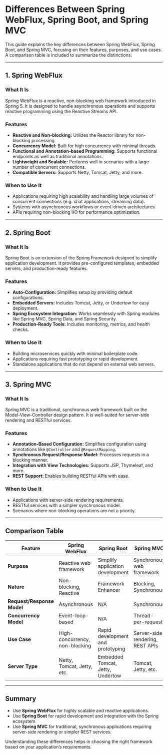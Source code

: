 # Differences Between Spring WebFlux, Spring Boot, and Spring MVC

This guide explains the key differences between Spring WebFlux, Spring Boot, and Spring MVC, focusing on their features, purposes, and use cases. A comparison table is included to summarize the distinctions.

---

## 1. Spring WebFlux

### What It Is
Spring WebFlux is a reactive, non-blocking web framework introduced in Spring 5. It is designed to handle asynchronous operations and supports reactive programming using the Reactive Streams API.

### Features
- **Reactive and Non-blocking:** Utilizes the Reactor library for non-blocking processing.
- **Concurrency Model:** Built for high concurrency with minimal threads.
- **Functional and Annotation-based Programming:** Supports functional endpoints as well as traditional annotations.
- **Lightweight and Scalable:** Performs well in scenarios with a large number of concurrent connections.
- **Compatible Servers:** Supports Netty, Tomcat, Jetty, and more.

### When to Use It
- Applications requiring high scalability and handling large volumes of concurrent connections (e.g. chat applications, streaming data).
- Systems with asynchronous workflows or event-driven architectures.
- APIs requiring non-blocking I/O for performance optimization.

---

## 2. Spring Boot

### What It Is
Spring Boot is an extension of the Spring Framework designed to simplify application development. It provides pre-configured templates, embedded servers, and production-ready features.

### Features
- **Auto-Configuration:** Simplifies setup by providing default configurations.
- **Embedded Servers:** Includes Tomcat, Jetty, or Undertow for easy deployment.
- **Spring Ecosystem Integration:** Works seamlessly with Spring modules like Spring MVC, Spring Data, and Spring Security.
- **Production-Ready Tools:** Includes monitoring, metrics, and health checks.

### When to Use It
- Building microservices quickly with minimal boilerplate code.
- Applications requiring fast prototyping or rapid development.
- Standalone applications that do not depend on external web servers.

---

## 3. Spring MVC

### What It Is
Spring MVC is a traditional, synchronous web framework built on the Model-View-Controller design pattern. It is well-suited for server-side rendering and RESTful services.

### Features
- **Annotation-Based Configuration:** Simplifies configuration using annotations like `@Controller` and `@RequestMapping`.
- **Synchronous Request/Response Model:** Processes requests in a blocking manner.
- **Integration with View Technologies:** Supports JSP, Thymeleaf, and more.
- **REST Support:** Enables building RESTful APIs with ease.

### When to Use It
- Applications with server-side rendering requirements.
- RESTful services with a simpler synchronous model.
- Scenarios where non-blocking operations are not a priority.

---

## Comparison Table

| Feature            | Spring WebFlux                  | Spring Boot                        | Spring MVC                      |
|--------------------|---------------------------------|------------------------------------|---------------------------------|
| **Purpose**        | Reactive web framework         | Simplify application development  | Synchronous web framework      |
| **Nature**         | Non-blocking, Reactive         | Framework Enhancer                | Blocking, Synchronous          |
| **Request/Response Model** | Asynchronous                   | N/A                                | Synchronous                    |
| **Concurrency Model** | Event-loop-based               | N/A                                | Thread-per-request             |
| **Use Case**       | High-concurrency, non-blocking | Rapid development and prototyping | Server-side rendering, REST APIs |
| **Server Type**    | Netty, Tomcat, Jetty, etc.     | Embedded Tomcat, Jetty, Undertow  | Tomcat, Jetty, etc.            |

---

## Summary
- Use **Spring WebFlux** for highly scalable and reactive applications.
- Use **Spring Boot** for rapid development and integration with the Spring ecosystem.
- Use **Spring MVC** for traditional, synchronous applications requiring server-side rendering or simpler REST services.

Understanding these differences helps in choosing the right framework based on your application’s requirements.

